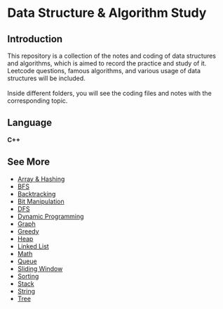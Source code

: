 # Data Structure & Algorithm Study
## Introduction
This repository is a collection of the notes and coding of data structures and algorithms, which is aimed to record the practice and study of it. Leetcode questions, famous algorithms, and various usage of data structures will be included.
<br/>
<br/>
Inside different folders, you will see the coding files and notes with the corresponding topic.

## Language
**C++**

## See More
* [Array & Hashing](https://github.com/yenloned/Data-Structure-Algorithm-Study/tree/main/Array%20%26%20Hashing)
* [BFS](https://github.com/yenloned/Data-Structure-Algorithm-Study/tree/main/BFS)
* [Backtracking](https://github.com/yenloned/Data-Structure-Algorithm-Study/tree/main/Backtracking)
* [Bit Manipulation](https://github.com/yenloned/Data-Structure-Algorithm-Study/tree/main/Bit%20Manipulation)
* [DFS](https://github.com/yenloned/Data-Structure-Algorithm-Study/tree/main/DFS)
* [Dynamic Programming](https://github.com/yenloned/Data-Structure-Algorithm-Study/tree/main/Dynamic%20Programming)
* [Graph](https://github.com/yenloned/Data-Structure-Algorithm-Study/tree/main/Graph)
* [Greedy](https://github.com/yenloned/Data-Structure-Algorithm-Study/tree/main/Greedy)
* [Heap](https://github.com/yenloned/Data-Structure-Algorithm-Study/tree/main/Heap)
* [Linked List](https://github.com/yenloned/Data-Structure-Algorithm-Study/tree/main/Linked%20List)
* [Math](https://github.com/yenloned/Data-Structure-Algorithm-Study/tree/main/Math)
* [Queue](https://github.com/yenloned/Data-Structure-Algorithm-Study/tree/main/Queue)
* [Sliding Window](https://github.com/yenloned/Data-Structure-Algorithm-Study/tree/main/Sliding%20Window)
* [Sorting](https://github.com/yenloned/Data-Structure-Algorithm-Study/tree/main/Sorting)
* [Stack](https://github.com/yenloned/Data-Structure-Algorithm-Study/tree/main/Stack)
* [String](https://github.com/yenloned/Data-Structure-Algorithm-Study/tree/main/String)
* [Tree](https://github.com/yenloned/Data-Structure-Algorithm-Study/tree/main/Tree)